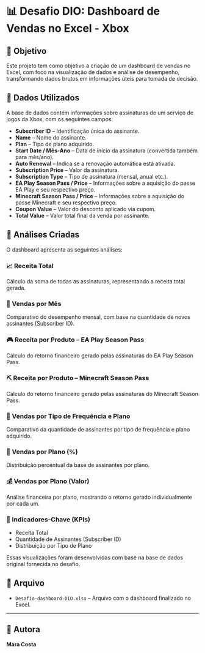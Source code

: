 # 📊 Desafio DIO: Dashboard de Vendas no Excel - Xbox

## 🎯 Objetivo

Este projeto tem como objetivo a criação de um dashboard de vendas no Excel, com foco na visualização de dados e análise de desempenho, transformando dados brutos em informações úteis para tomada de decisão.

## 📂 Dados Utilizados

A base de dados contém informações sobre assinaturas de um serviço de jogos da Xbox, com os seguintes campos:

- **Subscriber ID** – Identificação única do assinante.
- **Name** – Nome do assinante.
- **Plan** – Tipo de plano adquirido.
- **Start Date / Mês-Ano** – Data de início da assinatura (convertida também para mês/ano).
- **Auto Renewal** – Indica se a renovação automática está ativada.
- **Subscription Price** – Valor da assinatura.
- **Subscription Type** – Tipo de assinatura (mensal, anual etc.).
- **EA Play Season Pass / Price** – Informações sobre a aquisição do passe EA Play e seu respectivo preço.
- **Minecraft Season Pass / Price** – Informações sobre a aquisição do passe Minecraft e seu respectivo preço.
- **Coupon Value** – Valor do desconto aplicado via cupom.
- **Total Value** – Valor total final da venda por assinante.

## 🔎 Análises Criadas

O dashboard apresenta as seguintes análises:

### 📈 Receita Total  
Cálculo da soma de todas as assinaturas, representando a receita total gerada.

### 📅 Vendas por Mês  
Comparativo do desempenho mensal, com base na quantidade de novos assinantes (Subscriber ID).

### 🎮 Receita por Produto – EA Play Season Pass  
Cálculo do retorno financeiro gerado pelas assinaturas do EA Play Season Pass.

### ⛏ Receita por Produto – Minecraft Season Pass  
Cálculo do retorno financeiro gerado pelas assinaturas do Minecraft Season Pass.

### 🔁 Vendas por Tipo de Frequência e Plano  
Comparativo da quantidade de assinantes por tipo de frequência e plano adquirido.

### 🧾 Vendas por Plano (%)  
Distribuição percentual da base de assinantes por plano.

### 💰 Vendas por Plano (Valor)  
Análise financeira por plano, mostrando o retorno gerado individualmente por cada um.

### 📌 Indicadores-Chave (KPIs)

- Receita Total  
- Quantidade de Assinantes (Subscriber ID)  
- Distribuição por Tipo de Plano

Essas visualizações foram desenvolvidas com base na base de dados original fornecida no desafio.

## 📁 Arquivo

- `Desafio-dashboard-DIO.xlsx` – Arquivo com o dashboard finalizado no Excel.

---

## 🚀 Autora

**Mara Costa**
